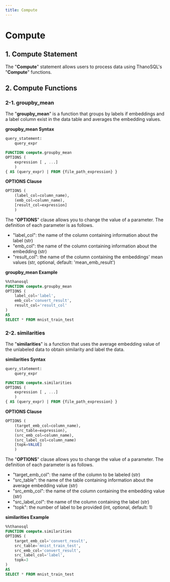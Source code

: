 ```yaml
---
title: Compute
---
```


# __Compute__

## __1. Compute Statement__

The "__Compute__" statement allows users to process data using ThanoSQL's "__Compute__" functions.

## __2. Compute Functions__

### __2-1. groupby_mean__

The "__groupby_mean__" is a function that groups by labels if embeddings and a label column exist in the data table and averages the embedding values.

__groupby_mean Syntax__

```sql
query_statement:
    query_expr

FUNCTION compute.groupby_mean
OPTIONS (
    expression [ , ...]
    )
{ AS (query_expr) | FROM {file_path_expression} } 
```

__OPTIONS Clause__

```sql
OPTIONS (
    (label_col=column_name),
    (emb_col=column_name),
    [result_col=expression]
    )
```

The "__OPTIONS__" clause allows you to change the value of a parameter. The definition of each parameter is as follows.

- "label_col": the name of the column containing information about the label (str)
- "emb_col": the name of the column containing information about the embedding (str)
- "result_col": the name of the column containing the embeddings' mean values (str, optional, default: 'mean_emb_result')


__groupby_mean Example__

```sql
%%thanosql
FUNCTION compute.groupby_mean
OPTIONS (
    label_col='label',
    emb_col='convert_result',
    result_col='result_col'
)
AS
SELECT * FROM mnist_train_test
```

### __2-2. similarities__

The "__similarities__" is a function that uses the average embedding value of the unlabeled data to obtain similarity and label the data. 

__similarities Syntax__

```sql
query_statement:
    query_expr

FUNCTION compute.similarities
OPTIONS (
    expression [ , ...]
    )
{ AS (query_expr) | FROM {file_path_expression} } 
```

__OPTIONS Clause__

```sql
OPTIONS (
    (target_emb_col=column_name),
    (src_table=expression),
    (src_emb_col=column_name),
    (src_label_col=column_name)
    [topk=VALUE]
    )
```

The "__OPTIONS__" clause allows you to change the value of a parameter. The definition of each parameter is as follows.

- "target_emb_col": the name of the column to be labeled (str)
- "src_table": the name of the table containing information about the average embedding value (str)
- "src_emb_col": the name of the column containing the embedding value (str)
- "src_label_col": the name of the column containing the label (str)
- "topk": the number of label to be provided (int, optional, default: 1)

__similarities Example__

```sql
%%thanosql
FUNCTION compute.similarities
OPTIONS (
    target_emb_col='convert_result',
    src_table='mnist_train_test',
    src_emb_col='convert_result',
    src_label_col='label',
    topk=3
)
AS
SELECT * FROM mnist_train_test
```

